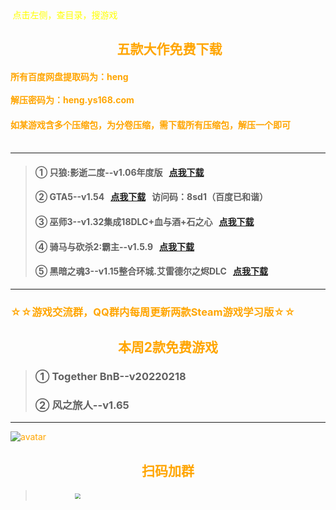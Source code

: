 <head>
          <!-- Place your kit's code here -->
          <script src="https://kit.fontawesome.com/911b022eab.js" crossorigin="anonymous"></script>
</head>
<font face="黑体"><font color=yellow><i class="fa-solid fa-arrow-left-long"></i>&nbsp;点击左侧，查目录，搜游戏<br></font></font>

## <center><i class="fa-solid fa-gamepad"></i></i>&nbsp;<font color=orange>五款大作免费下载<center>
#### 所有百度网盘提取码为：<font color=orange>heng</font>   <br> <br>解压密码为：<font color=orange>heng.ys168.com</font>
#### 如某游戏含多个压缩包，为分卷压缩，需<font color=orange>下载所有压缩包</font>，解压一个即可<br><br>
------------------------------------------------------------------------------

>#### ① 只狼:影逝二度--v1.06年度版 &nbsp;&nbsp;<font color=chocolate>[点我下载](https://pan.baidu.com/s/1NabO2xGNDj88rNrIBwyfjw)</font>
>#### ② GTA5--v1.54 &nbsp;&nbsp;<font color=chocolate>[点我下载](https://cloud.189.cn/t/7vM7Nzb267z2)</font>   &nbsp;&nbsp;访问码：8sd1（百度已和谐）
>#### ③ 巫师3--v1.32集成18DLC+血与酒+石之心 &nbsp;&nbsp;<font color=chocolate>[点我下载](https://pan.baidu.com/s/1ya3PT-Z5RjpXSfSLHqkyVQ)</font>
>#### ④ 骑马与砍杀2:霸主--v1.5.9 &nbsp;&nbsp;<font color=chocolate>[点我下载](https://pan.baidu.com/s/1Q9yCP8dv0X2JinxwzP4LUA)</font>
>#### ⑤ 黑暗之魂3--v1.15整合环城.艾雷德尔之烬DLC &nbsp;&nbsp;<font color=chocolate>[点我下载](https://pan.baidu.com/s/1PQiBCmCbd6rwXuE3kcuh2w)</font>

-------------------------------------------------------------------------------

### ☆☆游戏交流群，QQ群内每周更新两款Steam游戏学习版☆☆
## **<center>本周2款免费游戏<center>**
>### ① Together BnB--v20220218
>### ② 风之旅人--v1.65

---

![avatar](/img/qwj.jpg)

## **<center><font color=orange>扫码加群</font><center>**

>&nbsp;&nbsp;&nbsp;&nbsp;&nbsp;&nbsp;&nbsp;&nbsp;&nbsp;&nbsp;&nbsp;&nbsp;&nbsp;&nbsp;&nbsp;&nbsp;<img src="/img/qqun.jpg" style="zoom:55%">